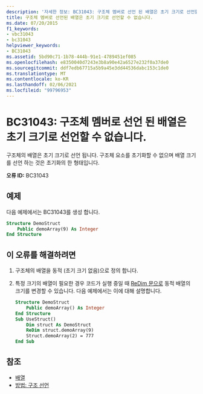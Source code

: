 ```yaml
---
description: '자세한 정보: BC31043: 구조체 멤버로 선언 된 배열은 초기 크기로 선언할 수 없습니다.'
title: 구조체 멤버로 선언된 배열은 초기 크기로 선언할 수 없습니다.
ms.date: 07/20/2015
f1_keywords:
- vbc31043
- bc31043
helpviewer_keywords:
- BC31043
ms.assetid: 5bd90c71-1b78-444b-91e1-4789451ef085
ms.openlocfilehash: e8350040d7243e3b8a90e42a6527e232f0a37de0
ms.sourcegitcommit: ddf7edb67715a5b9a45e3dd44536dabc153c1de0
ms.translationtype: MT
ms.contentlocale: ko-KR
ms.lasthandoff: 02/06/2021
ms.locfileid: "99796953"
---
```

# <a name="bc31043-arrays-declared-as-structure-members-cannot-be-declared-with-an-initial-size"></a>BC31043: 구조체 멤버로 선언 된 배열은 초기 크기로 선언할 수 없습니다.

구조체의 배열은 초기 크기로 선언 됩니다. 구조체 요소를 초기화할 수 없으며 배열 크기를 선언 하는 것은 초기화의 한 형태입니다.

**오류 ID:** BC31043

## <a name="example"></a>예제

다음 예제에서는 BC31043를 생성 합니다.

```vb
Structure DemoStruct
    Public demoArray(9) As Integer
End Structure
```

## <a name="to-correct-this-error"></a>이 오류를 해결하려면

1. 구조체의 배열을 동적 (초기 크기 없음)으로 정의 합니다.

2. 특정 크기의 배열이 필요한 경우 코드가 실행 중일 때 [ReDim 문으로](../statements/redim-statement.md) 동적 배열의 크기를 변경할 수 있습니다. 다음 예제에서는 이에 대해 설명합니다.

    ```vb
    Structure DemoStruct
        Public demoArray() As Integer
    End Structure
    Sub UseStruct()
        Dim struct As DemoStruct
        ReDim struct.demoArray(9)
        Struct.demoArray(2) = 777
    End Sub
    ```

## <a name="see-also"></a>참조

- [배열](../../programming-guide/language-features/arrays/index.md)
- [방법: 구조 선언](../../programming-guide/language-features/data-types/how-to-declare-a-structure.md)
